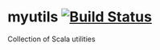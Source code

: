 # myutils [![Build Status](https://travis-ci.org/edombowsky/myutils.svg?branch=master)](https://travis-ci.org/edombowsky/myutils)

Collection of Scala utilities
